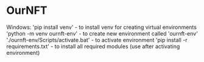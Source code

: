 # OurNFT

Windows:
'pip install venv' - to install venv for creating virtual environments
'python -m venv ournft-env' - to create new environment called 'ournft-env'
'./ournft-env/Scripts/activate.bat' - to activate environment
'pip install -r requirements.txt' - to install all required modules (use after activating environment)
